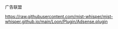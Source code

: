 广告联盟

https://raw.githubusercontent.com/mist-whisper/mist-whisper.github.io/main/Loon/Plugin/Adsense.plugin
